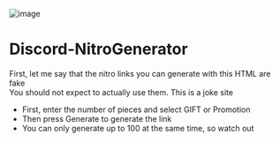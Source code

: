 ![image](https://github.com/user-attachments/assets/7bd3d771-c8b6-4794-a893-28bcfcf26e1f)

# Discord-NitroGenerator
First, let me say that the nitro links you can generate with this HTML are fake<br>
You should not expect to actually use them. This is a joke site
- First, enter the number of pieces and select GIFT or Promotion
- Then press Generate to generate the link
- You can only generate up to 100 at the same time, so watch out
